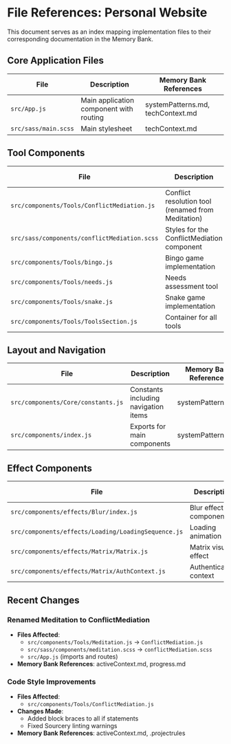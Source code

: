 # File References: Personal Website

This document serves as an index mapping implementation files to their corresponding documentation in the Memory Bank.

## Core Application Files

| File | Description | Memory Bank References |
|------|-------------|------------------------|
| `src/App.js` | Main application component with routing | systemPatterns.md, techContext.md |
| `src/sass/main.scss` | Main stylesheet | techContext.md |

## Tool Components

| File | Description | Memory Bank References |
|------|-------------|------------------------|
| `src/components/Tools/ConflictMediation.js` | Conflict resolution tool (renamed from Meditation) | activeContext.md, progress.md |
| `src/sass/components/conflictMediation.scss` | Styles for the ConflictMediation component | activeContext.md, progress.md |
| `src/components/Tools/bingo.js` | Bingo game implementation | productContext.md, progress.md |
| `src/components/Tools/needs.js` | Needs assessment tool | productContext.md, progress.md |
| `src/components/Tools/snake.js` | Snake game implementation | productContext.md, progress.md |
| `src/components/Tools/ToolsSection.js` | Container for all tools | systemPatterns.md, progress.md |

## Layout and Navigation

| File | Description | Memory Bank References |
|------|-------------|------------------------|
| `src/components/Core/constants.js` | Constants including navigation items | systemPatterns.md |
| `src/components/index.js` | Exports for main components | systemPatterns.md |

## Effect Components

| File | Description | Memory Bank References |
|------|-------------|------------------------|
| `src/components/effects/Blur/index.js` | Blur effect component | systemPatterns.md |
| `src/components/effects/Loading/LoadingSequence.js` | Loading animation | systemPatterns.md |
| `src/components/effects/Matrix/Matrix.js` | Matrix visual effect | systemPatterns.md |
| `src/components/effects/Matrix/AuthContext.js` | Authentication context | systemPatterns.md |

## Recent Changes

### Renamed Meditation to ConflictMediation

- **Files Affected**:
  - `src/components/Tools/Meditation.js` → `ConflictMediation.js`
  - `src/sass/components/meditation.scss` → `conflictMediation.scss`
  - `src/App.js` (imports and routes)
- **Memory Bank References**: activeContext.md, progress.md

### Code Style Improvements

- **Files Affected**:
  - `src/components/Tools/ConflictMediation.js`
- **Changes Made**:
  - Added block braces to all if statements
  - Fixed Sourcery linting warnings
- **Memory Bank References**: activeContext.md, .projectrules
